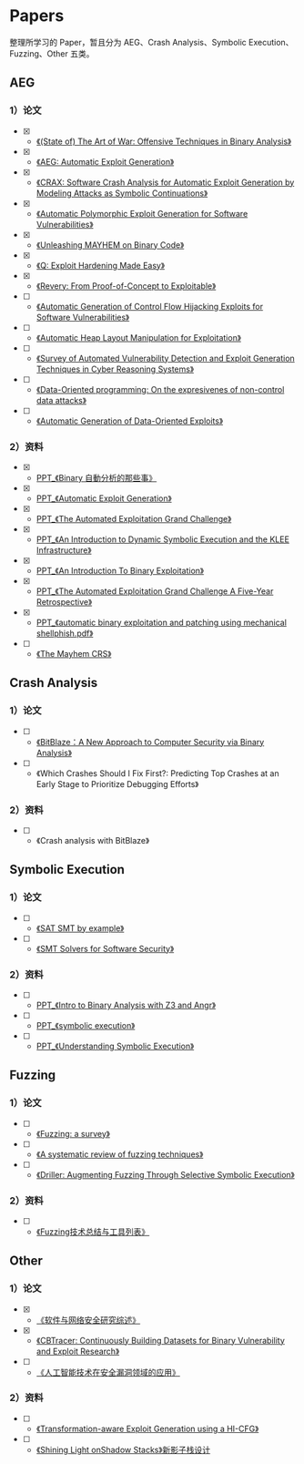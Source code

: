 # Papers
整理所学习的 Paper，暂且分为 AEG、Crash Analysis、Symbolic Execution、Fuzzing、Other 五类。 

## AEG
### 1）论文
* [x] - [《(State of) The Art of War: Offensive Techniques in Binary Analysis》](https://github.com/maskhed/Papers/blob/master/2016_SP_angrSoK.pdf)  
* [x] - [《AEG: Automatic Exploit Generation》](https://github.com/maskhed/Papers/blob/master/AEG.pdf)
* [x] - [《CRAX: Software Crash Analysis for Automatic Exploit Generation by Modeling Attacks as Symbolic Continuations》](https://github.com/maskhed/Papers/blob/master/CRAX.pdf)
* [x] - [《Automatic Polymorphic Exploit Generation for Software Vulnerabilities》](https://github.com/maskhed/Papers/blob/master/PolyAEG.pdf)
* [x] - [《Unleashing MAYHEM on Binary Code》](https://github.com/maskhed/Papers/blob/master/MAYHEM.pdf)
* [x] - [《Q: Exploit Hardening Made Easy》](https://github.com/maskhed/Papers/blob/master/Q.pdf)
* [x] - [《Revery: From Proof-of-Concept to Exploitable》](https://github.com/maskhed/Papers/blob/master/Revery.pdf)
* [ ] - [《Automatic Generation of Control Flow Hijacking Exploits for Software Vulnerabilities》](https://github.com/maskhed/Papers/blob/master/AXGEN.pdf)
* [ ] - [《Automatic Heap Layout Manipulation for Exploitation》](https://github.com/maskhed/Papers/blob/master/Automatic%20Heap%20Layout%20Manipulation%20for%20Exploitation.pdf)
* [ ] - [《Survey of Automated Vulnerability Detection and Exploit Generation Techniques in Cyber Reasoning Systems》](https://github.com/maskhed/Papers/blob/master/Survey%20of%20Automated%20Vulnerability%20Detection%20and%20Exploit%20Generation%20Techniques%20in%20Cyber%20Reasoning%20Systems.pdf)
* [ ] - [《Data-Oriented programming: On the expresivenes of non-control data attacks》](https://github.com/maskhed/Papers/blob/master/Data-Oriented%20Programming-%20On%20the%20Expressiveness%20of%20Non-Control%20Data%20Attacks.pdf)  
* [ ] - [《Automatic Generation of Data-Oriented Exploits》](https://github.com/maskhed/Papers/blob/master/Automatic_Generation_of_Data-Oriented_Exploits.pdf)

### 2）资料
* [x] - [PPT_《Binary 自動分析的那些事》](https://github.com/maskhed/Papers/blob/master/PPT_YSc.pdf)
* [x] - [PPT_《Automatic Exploit Generation》](https://github.com/maskhed/Papers/blob/master/PPT_CSW2016_DAntoine_AutomaticExploitGeneration.pdf)
* [x] - [PPT_《The Automated Exploitation Grand Challenge》](https://github.com/maskhed/Papers/blob/master/PPT_The_Automated_Exploitation_Grand_Challenge.pdf)
* [x] - [PPT_《An Introduction to Dynamic Symbolic Execution and the KLEE Infrastructure》](https://github.com/maskhed/Papers/blob/master/PPT_Symbolic%26KLEE.pdf)
* [x] - [PPT_《An Introduction To Binary Exploitation》](https://github.com/maskhed/Papers/blob/master/PPT_BlackHoodie2018CTF.pdf)
* [x] - [PPT_《The Automated Exploitation Grand Challenge A Five-Year Retrospective》](https://github.com/maskhed/Papers/blob/master/PPT_aegc_retro_2018_jvanegue.pdf)
* [x] - [PPT_《automatic binary exploitation and patching using mechanical shellphish.pdf》](https://github.com/maskhed/Papers/blob/master/PPT_automatic%20binary%20exploitation%20and%20patching%20using%20mechanical%20shellphish.pdf)
* [ ] - [《The Mayhem CRS》](https://github.com/maskhed/Papers/blob/master/The%20Mayhem%20CRS.pdf)

## Crash Analysis
### 1）论文
* [ ] - [《BitBlaze：A New Approach to Computer Security via Binary Analysis》](https://github.com/maskhed/Papers/blob/master/bitblaze_iciss08.pdf)
* [ ] - 《Which Crashes Should I Fix First?: Predicting Top Crashes at an Early Stage to Prioritize Debugging Efforts》

### 2）资料
* [ ] - 《Crash analysis with BitBlaze》



## Symbolic Execution
### 1）论文
* [ ] - [《SAT SMT by example》](https://github.com/maskhed/Papers/blob/master/SAT_SMT_by_example.pdf)
* [ ] - [《SMT Solvers for Software Security》](https://github.com/maskhed/Papers/blob/master/SMT-Solvers-for-Software-Security.pdf)


### 2）资料
* [ ] - [ PPT_《Intro to Binary Analysis with Z3 and Angr》](https://github.com/maskhed/Papers/blob/master/PPT_2018-z3-angr.pdf)
* [ ] - [PPT_《symbolic execution》](https://github.com/maskhed/Papers/blob/master/PPT_symbolic-execution.pdf)
* [ ] - [PPT_《Understanding Symbolic Execution》](https://github.com/maskhed/Papers/blob/master/PPT_SymbolicExecution.pptx)


## Fuzzing
### 1）论文
* [ ] - [《Fuzzing: a survey》](https://github.com/maskhed/Papers/blob/master/Fuzzing_a_survey.pdf)
* [ ] - [《A systematic review of fuzzing techniques》](https://github.com/maskhed/Papers/blob/master/A_systematic_review_of_fuzzing_techniques.pdf)
* [ ] - [《Driller: Augmenting Fuzzing Through Selective Symbolic Execution》](https://github.com/maskhed/MyPapers/blob/master/2016_NDSS_Driller.pdf)


### 2）资料
* [ ] - [《Fuzzing技术总结与工具列表》](mweblib://15391373116086)


## Other
### 1）论文
* [x] - [《软件与网络安全研究综述》](https://github.com/maskhed/Papers/blob/master/软件与网络安全研究综述.pdf)
* [x] - [《CBTracer: Continuously Building Datasets for Binary Vulnerability and Exploit Research》](https://github.com/maskhed/Papers/blob/master/CBtracer.pdf)
* [ ] - [《人工智能技术在安全漏洞领域的应用》](https://github.com/maskhed/Papers/blob/master/人工智能技术在安全漏洞领域的应用.pdf)

### 2）资料
* [ ] - [《Transformation-aware Exploit Generation using a HI-CFG》](https://github.com/maskhed/Papers/blob/master/Transformation-aware%20Exploit%20Generation%20using%20a%20HI-CFG.pdf)
* [ ] - [《Shining Light onShadow Stacks》新影子栈设计](https://github.com/maskhed/Papers/blob/master/Shining-Light-on-Shadow%20Stacks.pdf)
